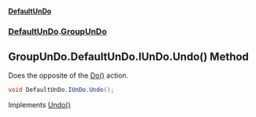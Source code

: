 #### [DefaultUnDo](../../index.md 'index')
### [DefaultUnDo](../../index.md#DefaultUnDo 'DefaultUnDo').[GroupUnDo](index.md 'DefaultUnDo\.GroupUnDo')

## GroupUnDo\.DefaultUnDo\.IUnDo\.Undo\(\) Method

Does the opposite of the [Do\(\)](../IUnDo/Do().md 'DefaultUnDo\.IUnDo\.Do\(\)') action\.

```csharp
void DefaultUnDo.IUnDo.Undo();
```

Implements [Undo\(\)](../IUnDo/Undo().md 'DefaultUnDo\.IUnDo\.Undo\(\)')